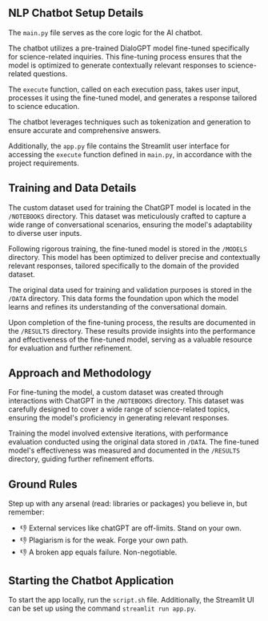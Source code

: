 ## NLP Chatbot Setup Details

The `main.py` file serves as the core logic for the AI chatbot.

The chatbot utilizes a pre-trained DialoGPT model fine-tuned specifically for science-related inquiries. This fine-tuning process ensures that the model is optimized to generate contextually relevant responses to science-related questions. 

The `execute` function, called on each execution pass, takes user input, processes it using the fine-tuned model, and generates a response tailored to science education. 

The chatbot leverages techniques such as tokenization and generation to ensure accurate and comprehensive answers.

Additionally, the `app.py` file contains the Streamlit user interface for accessing the `execute` function defined in `main.py`, in accordance with the project requirements.

## Training and Data Details

The custom dataset used for training the ChatGPT model is located in the `/NOTEBOOKS` directory. This dataset was meticulously crafted to capture a wide range of conversational scenarios, ensuring the model's adaptability to diverse user inputs.

Following rigorous training, the fine-tuned model is stored in the `/MODELS` directory. This model has been optimized to deliver precise and contextually relevant responses, tailored specifically to the domain of the provided dataset.

The original data used for training and validation purposes is stored in the `/DATA` directory. This data forms the foundation upon which the model learns and refines its understanding of the conversational domain.

Upon completion of the fine-tuning process, the results are documented in the `/RESULTS` directory. These results provide insights into the performance and effectiveness of the fine-tuned model, serving as a valuable resource for evaluation and further refinement.

## Approach and Methodology

For fine-tuning the model, a custom dataset was created through interactions with ChatGPT in the `/NOTEBOOKS` directory. This dataset was carefully designed to cover a wide range of science-related topics, ensuring the model's proficiency in generating relevant responses.

Training the model involved extensive iterations, with performance evaluation conducted using the original data stored in `/DATA`. The fine-tuned model's effectiveness was measured and documented in the `/RESULTS` directory, guiding further refinement efforts.

## Ground Rules

Step up with any arsenal (read: libraries or packages) you believe in, but remember:
* 👎 External services like chatGPT are off-limits. Stand on your own.
* 👎 Plagiarism is for the weak. Forge your own path.
* 👎 A broken app equals failure. Non-negotiable.

## Starting the Chatbot Application

To start the app locally, run the `script.sh` file. Additionally, the Streamlit UI can be set up using the command `streamlit run app.py`.
